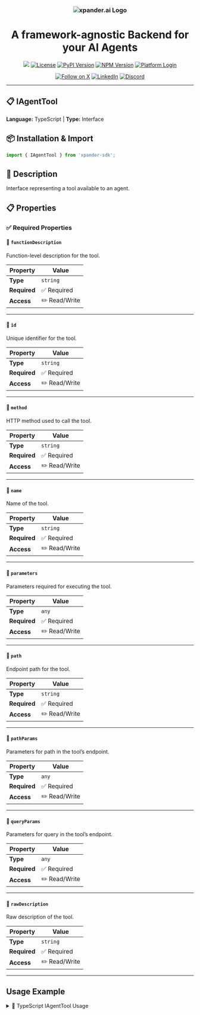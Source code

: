 <h3 align="center">
  <a name="readme-top"></a>
  <picture>
    <source media="(prefers-color-scheme: dark)" srcset="https://assets.xpanderai.io/logo/xpander.ai_dark.png">
    <img
      src="https://assets.xpanderai.io/logo/xpander.ai_light.png"
      style="max-width: 100%; height: auto; width: auto; max-height: 170px;"
      alt="xpander.ai Logo"
    >
  </picture>
</h3>

<div align="center">
  <h1>A framework-agnostic Backend for your AI Agents</h1>

  <a href="https://pepy.tech/projects/xpander-sdk"><img src="https://static.pepy.tech/badge/xpander-sdk/month"></a> 
  <a href="https://github.com/xpander-ai/xpander.ai/blob/main/LICENSE"><img src="https://img.shields.io/github/license/xpander-ai/xpander.ai" alt="License"></a> <a href="https://pypi.org/project/xpander-sdk"><img src="https://img.shields.io/pypi/v/xpander-sdk" alt="PyPI Version"></a> <a href="https://npmjs.com/package/xpander-sdk"><img src="https://img.shields.io/npm/v/xpander-sdk" alt="NPM Version"></a> <a href="https://app.xpander.ai"><img src="https://img.shields.io/badge/platform-login-30a46c" alt="Platform Login"></a>
</div>

<div align="center">
  <p align="center">
<a href="https://x.com/xpander_ai"><img src="https://img.shields.io/badge/Follow%20on%20X-000000?style=for-the-badge&logo=x&logoColor=white" alt="Follow on X" /></a> <a href="https://www.linkedin.com/company/xpander-ai"><img src="https://img.shields.io/badge/Follow%20on%20LinkedIn-0077B5?style=for-the-badge&logo=linkedin&logoColor=white" alt="LinkedIn" /></a> <a href="https://discord.gg/CUcp4WWh5g"><img src="https://img.shields.io/badge/Join%20our%20Discord-5865F2?style=for-the-badge&logo=discord&logoColor=white" alt="Discord" /></a>
  </p>
</div>

---

## 📋 IAgentTool

**Language:** TypeScript | **Type:** Interface

## 📦 Installation & Import

```typescript
import { IAgentTool } from 'xpander-sdk';
```

## 📖 Description

Interface representing a tool available to an agent.

## 📋 Properties

### ✅ Required Properties

#### 📝 `functionDescription`

Function-level description for the tool.

| Property | Value |
|----------|-------|
| **Type** | `string` |
| **Required** | ✅ Required |
| **Access** | ✏️ Read/Write |

---

#### 📝 `id`

Unique identifier for the tool.

| Property | Value |
|----------|-------|
| **Type** | `string` |
| **Required** | ✅ Required |
| **Access** | ✏️ Read/Write |

---

#### 📝 `method`

HTTP method used to call the tool.

| Property | Value |
|----------|-------|
| **Type** | `string` |
| **Required** | ✅ Required |
| **Access** | ✏️ Read/Write |

---

#### 📝 `name`

Name of the tool.

| Property | Value |
|----------|-------|
| **Type** | `string` |
| **Required** | ✅ Required |
| **Access** | ✏️ Read/Write |

---

#### 📝 `parameters`

Parameters required for executing the tool.

| Property | Value |
|----------|-------|
| **Type** | `any` |
| **Required** | ✅ Required |
| **Access** | ✏️ Read/Write |

---

#### 📝 `path`

Endpoint path for the tool.

| Property | Value |
|----------|-------|
| **Type** | `string` |
| **Required** | ✅ Required |
| **Access** | ✏️ Read/Write |

---

#### 📝 `pathParams`

Parameters for path in the tool’s endpoint.

| Property | Value |
|----------|-------|
| **Type** | `any` |
| **Required** | ✅ Required |
| **Access** | ✏️ Read/Write |

---

#### 📝 `queryParams`

Parameters for query in the tool’s endpoint.

| Property | Value |
|----------|-------|
| **Type** | `any` |
| **Required** | ✅ Required |
| **Access** | ✏️ Read/Write |

---

#### 📝 `rawDescription`

Raw description of the tool.

| Property | Value |
|----------|-------|
| **Type** | `string` |
| **Required** | ✅ Required |
| **Access** | ✏️ Read/Write |

---

## Usage Example

<details>
<summary>📝 TypeScript IAgentTool Usage</summary>

```typescript
import { IAgentTool } from 'xpander-sdk';

// Work with IAgentTool - properties found dynamically
console.log(`Tool name: ${toolCall.name}`);
console.log(`Payload: ${JSON.stringify(toolCall.payload)}`);
```

</details>


